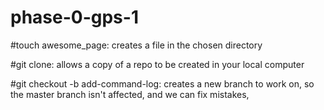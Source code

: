 # phase-0-gps-1

#touch awesome_page: creates a file in the chosen directory

#git clone: allows a copy of a repo to be created in your local computer

#git checkout -b add-command-log: creates a new branch to work on, so the master branch isn't affected, and we can fix mistakes, 